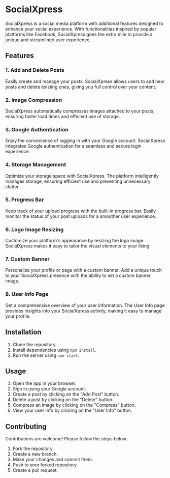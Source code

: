# SocialXpress

SocialXpress is a social media platform with additional features designed to enhance your social experience. With functionalities inspired by popular platforms like Facebook, SocialXpress goes the extra mile to provide a unique and streamlined user experience.

## Features

### 1. Add and Delete Posts
Easily create and manage your posts. SocialXpress allows users to add new posts and delete existing ones, giving you full control over your content.

### 2. Image Compression
SocialXpress automatically compresses images attached to your posts, ensuring faster load times and efficient use of storage.

### 3. Google Authentication
Enjoy the convenience of logging in with your Google account. SocialXpress integrates Google authentication for a seamless and secure login experience.

### 4. Storage Management
Optimize your storage space with SocialXpress. The platform intelligently manages storage, ensuring efficient use and preventing unnecessary clutter.

### 5. Progress Bar
Keep track of your upload progress with the built-in progress bar. Easily monitor the status of your post uploads for a smoother user experience.

### 6. Logo Image Resizing
Customize your platform's appearance by resizing the logo image. SocialXpress makes it easy to tailor the visual elements to your liking.

### 7. Custom Banner
Personalize your profile or page with a custom banner. Add a unique touch to your SocialXpress presence with the ability to set a custom banner image.

### 8. User Info Page
Get a comprehensive overview of your user information. The User Info page provides insights into your SocialXpress activity, making it easy to manage your profile.


## Installation

1. Clone the repository.
2. Install dependencies using `npm install`.
3. Run the server using `npm start`.

## Usage

1. Open the app in your browser.
2. Sign in using your Google account.
3. Create a post by clicking on the "Add Post" button.
4. Delete a post by clicking on the "Delete" button.
5. Compress an image by clicking on the "Compress" button.
6. View your user info by clicking on the "User Info" button.

## Contributing

Contributions are welcome! Please follow the steps below:

1. Fork the repository.
2. Create a new branch.
3. Make your changes and commit them.
4. Push to your forked repository.
5. Create a pull request.
